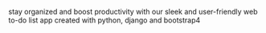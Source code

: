 stay organized and boost productivity with our sleek and user-friendly web to-do list app created with python, django and bootstrap4
